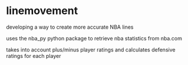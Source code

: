 # linemovement
developing a way to create more accurate NBA lines

uses the nba_py python package to retrieve nba statistics from nba.com

takes into account plus/minus player ratings and calculates defensive ratings for each player
